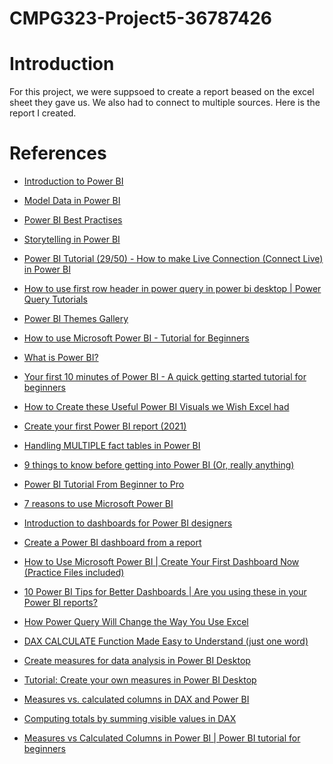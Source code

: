 # CMPG323-Project5-36787426
# Introduction
For this project, we were suppsoed to create a report beased on the excel sheet they gave us. We also had to connect to multiple sources.
Here is the report I created.

# References
<ul>
<li><p><a href="https://docs.microsoft.com/en-us/learn/modules/introduction-power-bi/">Introduction to Power BI</a></p></li>
<li><p><a href="https://docs.microsoft.com/en-us/learn/paths/model-power-bi/">Model Data in Power BI</a></p></li>
<li><p><a href="https://spreadsheeto.com/power-bi-best-practices/#:~:text=1%20Put%20first%20things%20first.%20This%20one%20is,with%20numeric%20data%2C%20use%20integers%20instead%20of%20strings">Power BI Best Practises</a></p></li>
<li><p><a href="https://powerbi.microsoft.com/en-us/data-storytelling">Storytelling in Power BI</a></p></li>
<li><p><a href="https://youtu.be/9-zfKmF4lj4">Power BI Tutorial (29/50) - How to make Live Connection (Connect Live) in Power BI</a></p></li>

<li><p><a href="https://youtu.be/gU537vrvxTo">How to use first row header in power query in power bi desktop | Power Query Tutorials</a></p></li>
<li><p><a href="https://community.powerbi.com/t5/Themes-Gallery/bd-p/ThemesGallery">Power BI Themes Gallery</a></p></li>
<li><p><a href="https://youtu.be/TmhQCQr_DCA">How to use Microsoft Power BI - Tutorial for Beginners</a></p></li>
<li><p><a href="https://youtu.be/yKTSLffVGbk">What is Power BI?</a></p></li>
<li><p><a href="https://youtu.be/9tF1IrfLflg">Your first 10 minutes of Power BI - A quick getting started tutorial for beginners</a></p></li>

<li><p><a href="https://youtu.be/GpP0EbSMRpg">How to Create these Useful Power BI Visuals we Wish Excel had</a></p></li>
<li><p><a href="https://youtu.be/B_bAKrXAUh0">Create your first Power BI report (2021)</a></p></li>
<li><p><a href="https://youtu.be/TnyRsO4NJPc">Handling MULTIPLE fact tables in Power BI</a></p></li>
<li><p><a href="https://youtu.be/EolSBRkNpbk">9 things to know before getting into Power BI (Or, really anything)</a></p></li>
<li><p><a href="https://youtu.be/AGrl-H87pRU">Power BI Tutorial From Beginner to Pro</a></p></li>
 
 <li><p><a href="https://www.stitchdata.com/resources/7-reasons-power-bi/">7 reasons to use Microsoft Power BI</a></p></li>
 <li><p><a href="https://learn.microsoft.com/en-us/power-bi/create-reports/service-dashboards">Introduction to dashboards for Power BI designers</a></p></li>
 <li><p><a href="https://learn.microsoft.com/en-us/power-bi/create-reports/service-dashboard-create">Create a Power BI dashboard from a report</a></p></li>
 <li><p><a href="https://youtu.be/c7LrqSxjJQQ">How to Use Microsoft Power BI | Create Your First Dashboard Now (Practice Files included)</a></p></li>
 <li><p><a href="https://youtu.be/mYpOSfqgTvY">10 Power BI Tips for Better Dashboards | Are you using these in your Power BI reports?</a></p></li>
 
 <li><p><a href="https://youtu.be/6lBqYInBldk?list=RDCMUCJtUOos_MwJa_Ewii-R3cJA">How Power Query Will Change the Way You Use Excel</a></p></li>
 <li><p><a href="https://youtu.be/40xO1MD_CCs?list=RDCMUCJtUOos_MwJa_Ewii-R3cJA">DAX CALCULATE Function Made Easy to Understand (just one word)</a></p></li>
 <li><p><a href="https://learn.microsoft.com/en-us/power-bi/transform-model/desktop-measures">Create measures for data analysis in Power BI Desktop</a></p></li>
 <li><p><a href="https://learn.microsoft.com/en-us/power-bi/transform-model/desktop-tutorial-create-measures">Tutorial: Create your own measures in Power BI Desktop</a></p></li>
 <li><p><a href="https://youtu.be/ePPi1LLX0sA">Measures vs. calculated columns in DAX and Power BI</a></p></li>
 
 <li><p><a href="https://youtu.be/YtIdcCYnZ9w">Computing totals by summing visible values in DAX</a></p></li>
 <li><p><a href="https://youtu.be/pZtEvNPL74E">Measures vs Calculated Columns in Power BI | Power BI tutorial for beginners</a></p></li>
 
</ul>
